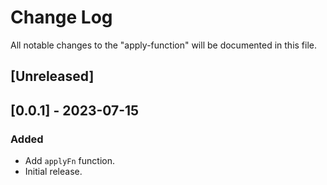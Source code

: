 # Change Log

All notable changes to the "apply-function" will be documented in this file.

## [Unreleased]

## [0.0.1] - 2023-07-15

### Added

- Add `applyFn` function.
- Initial release.

<!--
See: https://common-changelog.org/

## [0.0.1] - 2023-01-01

### Changed

### Added

### Removed

### Fixed
-->
